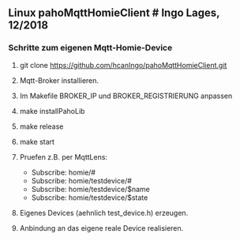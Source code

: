 ## Linux pahoMqttHomieClient                   # Ingo Lages, 12/2018

### Schritte zum eigenen Mqtt-Homie-Device

1. git clone https://github.com/hcanIngo/pahoMqttHomieClient.git

2. Mqtt-Broker installieren.

3. Im Makefile BROKER_IP und BROKER_REGISTRIERUNG anpassen 

4. make installPahoLib

5. make release

6. make start

7. Pruefen z.B. per MqttLens: 
   - Subscribe:  homie/#
   - Subscribe:  homie/testdevice/#
   - Subscribe:  homie/testdevice/$name
   - Subscribe:  homie/testdevice/$state
    
8. Eigenes Devices (aehnlich test_device.h) erzeugen.

9. Anbindung an das eigene reale Device realisieren. 
